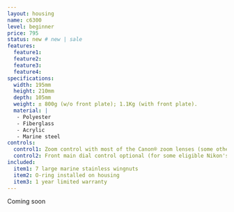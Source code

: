 ```yaml
---
layout: housing
name: c6300
level: beginner
price: 795
status: new # new | sale
features:
  feature1:
  feature2:
  feature3:
  feature4: 
specifications:
  width: 195mm
  height: 210mm
  depth: 105mm
  weight: ± 800g (w/o front plate); 1.1Kg (with front plate).
  material: |
   - Polyester
   - Fiberglass
   - Acrylic
   - Marine steel
controls:
  control1: Zoom control with most of the Canon® zoom lenses (some other brands can be eligible too) optional
  control2: Front main dial control optional (for some eligible Nikon's models)
included:
  item1: 7 large marine stainless wingnuts
  item2: O-ring installed on housing
  item3: 1 year limited warranty
---
```

Coming soon
